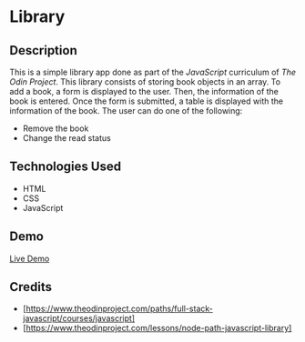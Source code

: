 # Library

## Description

This is a simple library app done as part of the _JavaScript_ curriculum of _The Odin Project_. This library consists of storing book objects in an array. To add a book, a form is displayed to the user. Then, the information of the book is entered. Once the form is submitted, a table is displayed with the information of the book. The user can do one of the following:

-   Remove the book
-   Change the read status

## Technologies Used

-   HTML
-   CSS
-   JavaScript

## Demo

[Live Demo](https://seba3510.github.io/Library/)

## Credits

-   [https://www.theodinproject.com/paths/full-stack-javascript/courses/javascript]
-   [https://www.theodinproject.com/lessons/node-path-javascript-library]
